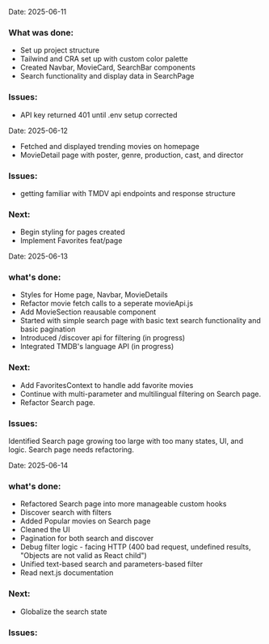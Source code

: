 Date: 2025-06-11

### What was done:

- Set up project structure
- Tailwind and CRA set up with custom color palette
- Created Navbar, MovieCard, SearchBar components
- Search functionality and display data in SearchPage

### Issues:

- API key returned 401 until .env setup corrected

Date: 2025-06-12

- Fetched and displayed trending movies on homepage
- MovieDetail page with poster, genre, production, cast, and director

### Issues:

- getting familiar with TMDV api endpoints and response structure

### Next:

- Begin styling for pages created
- Implement Favorites feat/page

Date: 2025-06-13

### what's done:

- Styles for Home page, Navbar, MovieDetails
- Refactor movie fetch calls to a seperate movieApi.js
- Add MovieSection reausable component
- Started with simple search page with basic text search functionality and basic pagination
- Introduced /discover api for filtering (in progress)
- Integrated TMDB's language API (in progress)

### Next:

- Add FavoritesContext to handle add favorite movies
- Continue with multi-parameter and multilingual filtering on Search page.
- Refactor Search page. 

### Issues:
Identified Search page growing too large with too many states, UI, and logic. Search page needs refactoring.

Date: 2025-06-14

### what's done:

- Refactored Search page into more manageable custom hooks
- Discover search with filters
- Added Popular movies on Search page
- Cleaned the UI
- Pagination for both search and discover
- Debug filter logic - facing HTTP (400 bad request, undefined results, "Objects are not valid as React child")
- Unified text-based search and parameters-based filter
- Read next.js documentation

### Next:
-  Globalize the search state

### Issues:
